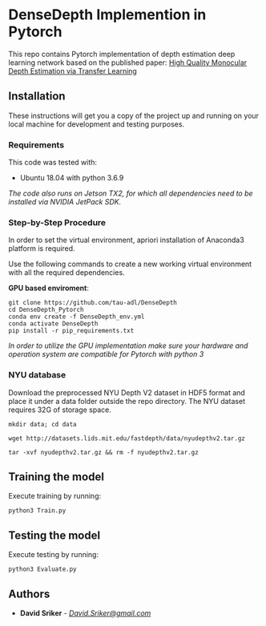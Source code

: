 # DenseDepth Implemention in Pytorch
This repo contains Pytorch implementation of depth estimation deep learning network based on the published paper: [High Quality Monocular Depth Estimation via Transfer Learning](https://arxiv.org/pdf/1812.11941.pdf)

## Installation

These instructions will get you a copy of the project up and running on your local machine for development and testing purposes.

### Requirements

This code was tested with:
* Ubuntu 18.04 with python 3.6.9

*The code also runs on Jetson TX2, for which all dependencies need to be installed via NVIDIA JetPack SDK.*


### Step-by-Step Procedure
In order to set the virtual environment, apriori installation of Anaconda3 platform is required.

Use the following commands to create a new working virtual environment with all the required dependencies.

**GPU based enviroment**:
```
git clone https://github.com/tau-adl/DenseDepth
cd DenseDepth_Pytorch
conda env create -f DenseDepth_env.yml
conda activate DenseDepth
pip install -r pip_requirements.txt
```

*In order to utilize the GPU implementation make sure your hardware and operation system are compatible for Pytorch with python 3*

### NYU database
Download the preprocessed NYU Depth V2 dataset in HDF5 format and place it under a data folder outside the repo directory. The NYU dataset requires 32G of storage space.

```
mkdir data; cd data

wget http://datasets.lids.mit.edu/fastdepth/data/nyudepthv2.tar.gz

tar -xvf nyudepthv2.tar.gz && rm -f nyudepthv2.tar.gz
```

## Training the model

Execute training by running:  
```
python3 Train.py
```

## Testing the model

Execute testing by running:  
```
python3 Evaluate.py
```

## Authors

* **David Sriker** - *David.Sriker@gmail.com*
